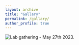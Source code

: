 ```yaml
---
layout: archive
title: "Gallary"
permalink: /gallary/
author_profile: true
---
```


![Lab gathering - May 27th 2023.](../images/outreach/lab_gathering1.jpg)

